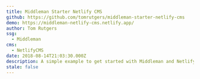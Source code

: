 ```yaml
---
title: Middleman Starter Netlify CMS
github: https://github.com/tomrutgers/middleman-starter-netlify-cms
demo: https://middleman-netlify-cms.netlify.app/
author: Tom Rutgers
ssg:
  - Middleman
cms:
  - NetlifyCMS
date: 2018-08-14T21:03:30.000Z
description: A simple example to get started with Middleman and Netlify CMS
stale: false
---
```


